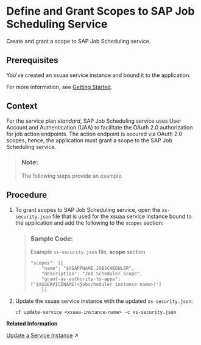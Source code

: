 <!-- loio08933d33f5f64db69f93a984516295ce -->

# Define and Grant Scopes to SAP Job Scheduling Service

Create and grant a scope to SAP Job Scheduling service.



<a name="loio08933d33f5f64db69f93a984516295ce__prereq_myy_jqf_wnb"/>

## Prerequisites

You've created an xsuaa service instance and bound it to the application.

For more information, see [Getting Started](../30---Getting-Started/getting-started-02e4e8b.md).



## Context

For the service plan *standard*, SAP Job Scheduling service uses User Account and Authentication \(UAA\) to facilitate the OAuth 2.0 authorization for job action endpoints. The action endpoint is secured via OAuth 2.0 scopes, hence, the application must grant a scope to the SAP Job Scheduling service.

> ### Note:  
> The following steps provide an example.



## Procedure

1.  To grant scopes to SAP Job Scheduling service, open the `xs-security.json` file that is used for the xsuaa service instance bound to the application and add the following to the `scopes` section:

    > ### Sample Code:  
    > Example `xs-security.json` file, **scope** section
    > 
    > ```
    > "scopes": [{
    >     "name": "$XSAPPNAME.JOBSCHEDULER",
    >     "description": "Job Scheduler Scope",
    >     "grant-as-authority-to-apps": ["$XSSERVICENAME(<jobscheduler instance name>)"]
    >     }]
    > ```

2.  Update the xsuaa service instance with the updated `xs-security.json`:

    ```
    cf update-service <xsuaa-instance-name> -c xs-security.json
    ```


**Related Information**  


[Update a Service Instance](https://help.sap.com/viewer/ae8e8427ecdf407790d96dad93b5f723/Validation/en-US/7f926eb79a7746fd996363118cd2c2aa.html "You can update a service instance from the xsuaa service using the service broker.") :arrow_upper_right:

